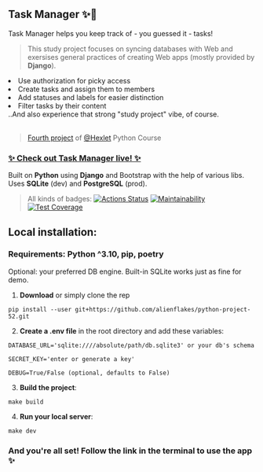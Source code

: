 ## Task Manager ✨📝

Task Manager helps you keep track of - you guessed it - tasks!  
> This study project focuses on syncing databases with Web and exersises general practices of creating Web apps (mostly provided by **Django**).
<li> Use authorization for picky access
<li> Create tasks and assign them to members
<li> Add statuses and labels for easier distinction
<li> Filter tasks by their content
<br>
..And also experience that strong "study project" vibe, of course.
<br><br>

> [Fourth project](https://ru.hexlet.io/programs/python/projects/52) of [@Hexlet](https://ru.hexlet.io/) Python Course

### [✨ Check out Task Manager live! ✨](https://python-project-52-731n.onrender.com)

Built on **Python** using **Django** and Bootstrap with the help of various libs.  
Uses **SQLite** (dev) and **PostgreSQL** (prod).

> All kinds of badges:
[![Actions Status](https://github.com/alienflakes/python-project-52/actions/workflows/hexlet-check.yml/badge.svg)](https://github.com/alienflakes/python-project-52/actions)
[![Maintainability](https://api.codeclimate.com/v1/badges/8aeca0c83ea81e559deb/maintainability)](https://codeclimate.com/github/alienflakes/python-project-52/maintainability)
[![Test Coverage](https://api.codeclimate.com/v1/badges/8aeca0c83ea81e559deb/test_coverage)](https://codeclimate.com/github/alienflakes/python-project-52/test_coverage)

## Local installation:
### Requirements: Python ^3.10, pip, poetry
Optional: your preferred DB engine. Built-in SQLite works just as fine for demo.

1. **Download** or simply clone the rep

```shell
pip install --user git+https://github.com/alienflakes/python-project-52.git
```

2. **Create a .env file** in the root directory and add these variables:
```
DATABASE_URL='sqlite:////absolute/path/db.sqlite3' or your db's schema

SECRET_KEY='enter or generate a key'

DEBUG=True/False (optional, defaults to False)
```

3. **Build the project**:
```shell
make build
```

4. **Run your local server**:
```shell
make dev
```
### And you're all set! Follow the link in the terminal to use the app ✨
